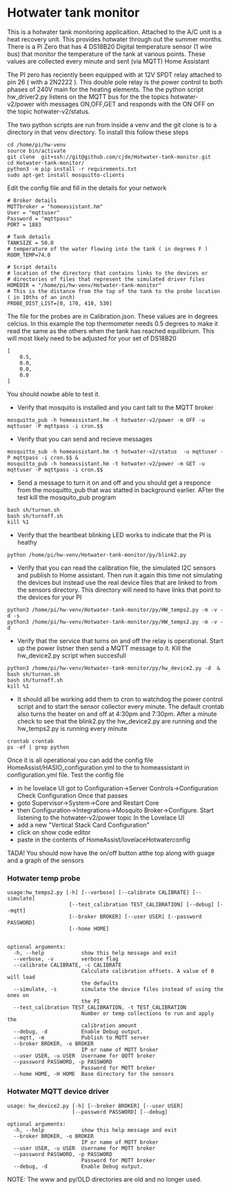 # Hotwater tank monitor

This is a hotwater tank monitoring applicaition. Attached to the A/C unit is a heat recovery unit. This provides hotwater through out the summer months. There is a Pi Zero that has 4 DS18B20 Digital temperature sensor (1 wire bus) that monitor the temperature of the tank at various points. These values are collected every minute and sent (via MQTT) Home Assistant 

The PI zero has reciently been equipped with at 12V SPDT relay attached to pin 26 ( with a 2N2222 ). This double pole relay is the power control to both phases of 240V main for the heating elements. The the python script hw_driver2.py listens on the MQTT bus for the the topics hotwater-v2/power with messages ON,OFF,GET and responds with the ON OFF on the topic hotwater-v2/status. 

The two python scripts are run from inside a venv and the git clone is to a directory in that venv directory. To install this follow these steps

```
cd /home/pi/hw-venv
source bin/activate
git clone  git+ssh://git@github.com/cjde/Hotwater-tank-monitor.git
cd Hotwater-tank-monitor/
python3 -m pip install -r requirements.txt
sudo apt-get install mosquitto-clients
```
Edit the config file and fill in the details for your network

```
# Broker details
MQTTbroker = "homeassistant.hm"
User = "mqttuser"
Password = "mqttpass"
PORT = 1883

# Tank details
TANKSIZE = 50.0
# temperature of the water flowing into the tank ( in degrees F )
ROOM_TEMP=74.0

# Script details
# location of the directory that contains links to the devices or
# directories of files that represent the simulated driver files
HOMEDIR = "/home/pi/hw-venv/Hotwater-tank-monitor"
# This is the distance from the top of the tank to the probe location ( in 10ths of an inch)
PROBE_DIST_LIST=[0, 170, 410, 530]
```

The file  for the probes are in Calibration.json. These values are in degrees celcius. In this example the top thermometer needs 0.5 degrees to make it read the same as the others when the tank has reached equilibrium. This will most likely need to be adjusted for your set of DS18B20 
```
[
    0.5,
    0.0,
    0.0,
    0.0
]

```

You should nowbe able to test it. 
- Verify that mosquito is installed and you cant talt to the MQTT broker 
```
mosquitto_pub -h homeassistant.hm -t hotwater-v2/power -m OFF -u mqttuser -P mqttpass -i cron.$$
```
- Verify that you can send and recieve messages
```
mosquitto_sub -h homeassistant.hm -t hotwater-v2/status  -u mqttuser -P mqttpass -i cron.$$ & 
mosquitto_pub -h homeassistant.hm -t hotwater-v2/power -m GET -u mqttuser -P mqttpass -i cron.$$ 
```
- Send a message to turn it on and off and you should get a responce from the mosquitto_pub that was statted in background earlier. AFter the test kill the mosquito_pub program 

```
bash sh/turnon.sh
bash sh/turnoff.sh 
kill %1 

```

- Verify that the heartbeat blinking LED works to indicate that the PI is heathy 

```
python /home/pi/hw-venv/Hotwater-tank-monitor/py/blink2.py
```

- Verify that you can read the calibration file, the simulated I2C sensors and publish to Home assistant. Then run it again this time not simulating the devices but instead use the real device files that are linked to from the sensors directory. This directory will need to have links that point to the devices for your PI

```
python3 /home/pi/hw-venv/Hotwater-tank-monitor/py/HW_temps2.py -m -v -d -s
python3 /home/pi/hw-venv/Hotwater-tank-monitor/py/HW_temps2.py -m -v -d 
```

- Verify that the service that turns on and off the relay is operational. Start up the power listner then send a MQTT message to it. Kill the hw_device2.py script when succesfull

```
python3 /home/pi/hw-venv/Hotwater-tank-monitor/py/hw_device2.py -d  & 
bash sh/turnon.sh
bash sh/turnoff.sh 
kill %1 
```

- It should all be working add them to cron to watchdog the power control script and to start the sensor collector every minute. The default crontab also turns the heater on and off at 4:30pm and 7:30pm. After a minute check to see that the blink2.py the hw_device2.py are running and the hw_temps2.py is running every minute

```
crontab crontab  
ps -ef | grep python 
```

Once it is all operational you can add the config file HomeAssist/HASIO_configuration.yml to the to homeassistant in configuration.yml file. 
Test the config file 
- in he lovelace UI got to Configuration->Server Controls->Configuration Check Configuration
Once that passes 
- goto Supervisor->System->Core and Restart Core 
- then Configuration->Integrations->Mosquito Broker->Configure. Start listening to the hotwater-v2/power topic 
In the Lovelace UI 
- add a new "Vertical Stack Card Configuration"
- click on show code editor 
- paste in the contents of HomeAssist/lovelaceHotwaterconfig

TADA! 
You should now have the on/off button atthe top along with guage and a graph of the sensors 



### Hotwater temp probe
```
usage:hw_temps2.py [-h] [--verbose] [--calibrate CALIBRATE] [--simulate]
                    [--test_calibration TEST_CALIBRATION] [--debug] [--mqtt]
                    [--broker BROKER] [--user USER] [--password PASSWORD]
                    [--home HOME]


optional arguments:
  -h, --help            show this help message and exit
  --verbose, -v         verbose flag
  --calibrate CALIBRATE, -c CALIBRATE
                        Calculate calibration offsets. A value of 0 will load
                        the defaults
  --simulate, -s        simulate the device files instead of using the ones on
                        the PI
  --test_calibration TEST_CALIBRATION, -t TEST_CALIBRATION
                        Number or temp collections to run and apply the
                        calibration amount
  --debug, -d           Enable Debug output.
  --mqtt, -m            Publish to MQTT server
  --broker BROKER, -o BROKER
                        IP or name of MQTT broker
  --user USER, -u USER  Username for QQTT broker
  --password PASSWORD, -p PASSWORD
                        Password for MQTT broker
  --home HOME, -H HOME  Base directory for the sensors
```

### Hotwater MQTT device driver
```
usage: hw_device2.py [-h] [--broker BROKER] [--user USER]
                     [--password PASSWORD] [--debug]

optional arguments:
  -h, --help            show this help message and exit
  --broker BROKER, -o BROKER
                        IP or name of MQTT broker
  --user USER, -u USER  Username for MQTT broker
  --password PASSWORD, -p PASSWORD
                        Password for MQTT broker
  --debug, -d           Enable Debug output.

```


NOTE: The www and py/OLD directories are old and no longer used. 

